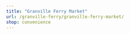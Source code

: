 ```yaml
---
title: "Granville Ferry Market"
url: /granville-ferry/granville-ferry-market/
shop: convenience
---
```

